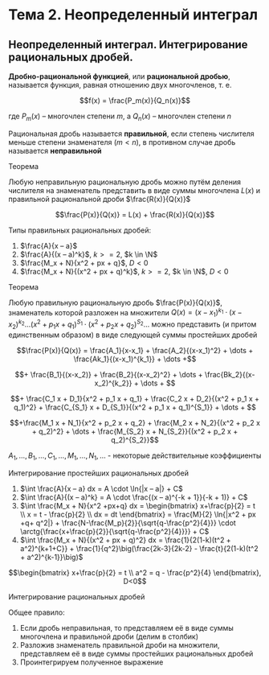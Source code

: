 # Тема 2. Неопределенный интеграл

## Неопределенный интеграл. Интегрирование рациональных дробей.

**Дробно-рациональной функцией**, или **рациональной дробью**, называется функция, равная отношению двух многочленов, т. е.

$$f(x) = \frac{P_m(x)}{Q_n(x)}$$

где $P_m(x)$ – многочлен степени $m$, а $Q_n(x)$ – многочлен степени $n$

Рациональная дробь называется **правильной**, если степень числителя меньше степени знаменателя $(m < n)$, в противном случае дробь называется **неправильной**


Теорема

Любую неправильную рациональную дробь можно путём деления числителя на знаменатель представить в виде суммы многочлена $L(x)$ и правильной рациональной дроби $\frac{R(x)}{Q(x)}$

$$\frac{P(x)}{Q(x)} = L(x) + \frac{R(x)}{Q(x)}$$

Типы правильных рациональных дробей:
1. $\frac{A}{x – a}$
2. $\frac{A}{(x – a)^k}$, $k >= 2$, $k \in \N$
3. $\frac{M_x + N}{x^2 + px + q}$, $D < 0$
4. $\frac{M_x + N}{(x^2 + px + q)^k}$, $k >= 2$, $k \in \N$, $D < 0$

Теорема

Любую правильную рациональную дробь $\frac{P(x)}{Q(x)}$, знаменатель которой разложен на множители $Q(x)=(x-x_1)^{k_1} \cdot (x-x_2)^{k_2} \dots (x^2 +p_1 x + q_1 )^{S_1} \cdot (x^2 +p_2 x + q_2 )^{S_2} \dots$ можно представить (и притом единственным образом) в виде следующей суммы простейших дробей

$$\frac{P(x)}{Q(x)} = \frac{A_1}{x-x_1} + \frac{A_2}{(x-x_1)^2} + \dots + \frac{Ak_1}{(x-x_1)^{k_1}} + \dots +$$

$$+ \frac{B_1}{(x-x_2)} + \frac{B_2}{(x-x_2)^2} + \dots + \frac{Bk_2}{(x-x_2)^{k_2}} + \dots + $$

$$+ \frac{C_1 x + D_1}{x^2 + p_1 x + q_1} + \frac{C_2 x + D_2}{(x^2 + p_1 x + q_1)^2} + \frac{C_{S_1} x + D_{S_1}}{(x^2 + p_1 x + q_1)^{S_1}} + \dots + $$

$$+\frac{M_1 x + N_1}{x^2 + p_2 x + q_2} + \frac{M_2 x + N_2}{(x^2 + p_2 x + q_2)^2} + \dots + \frac{M_{S_2} x + N_{S_2}}{(x^2 + p_2 x + q_2)^{S_2}}$$

$A_1 , \dots, B_1, \dots, C_1, \dots, M_1, \dots, N_1, \dots$ - некоторые действительные коэффициенты

Интегрирование простейших рациональных дробей
1. $\int \frac{A}{x – a} dx = A \cdot \ln{|x – a|} + C$
2. $\int \frac{A}{(x – a)^k} = A \cdot \frac{(x – a)^{-k + 1}}{-k + 1)} + C$
3. $\int \frac{M_x + N}{x^2 +px+q} dx = \begin{bmatrix}
   x+\frac{p}{2} = t \\
   x = t - \frac{p}{2} \\
   dx = dt
\end{bmatrix} = \frac{M}{2} \ln{|x^2 + px +q+ q^2|} + \frac{N-\frac{M_p}{2}}{\sqrt{q-\frac{p^2}{4}}} \cdot  \arctg{\frac{x+\frac{p}{2}}{\sqrt{q-\frac{p^2}{4}}}} + C$
4. $\int \frac{M_x + N}{(x^2 + px + q)^2} dx = \frac{1}{2(1-k)(t^2 + a^2)^{k+1+C}} + \frac{1}{q^2}\big(\frac{2k-3}{2k-2} - \frac{t}{2(1-k)(t^2 + a^2)^{k-1}}\big)$

$$\begin{bmatrix}
   x+\frac{p}{2} = t \\
   a^2 = q - \frac{p^2}{4}
\end{bmatrix}, D<0$$

Интегрирование рациональных дробей

Общее правило:
1. Если дробь неправильная, то представляем её в виде суммы многочлена и правильной дроби (делим в столбик)
2. Разложив знаменатель правильной дроби на множители, представляем её в виде суммы простейших рациональных дробей
3. Проинтегрируем полученное выражение